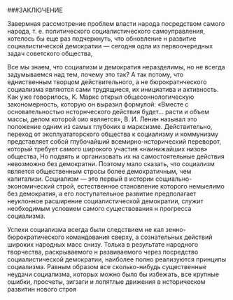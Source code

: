 ###ЗАКЛЮЧЕНИЕ

Завермная рассмотрение проблем власти народа посредством самого народа, т. е. политического социалистического самоуправления, хотелось бы еще раз подчеркнуть, что обновление н развитие соцналистической демократии — сегодня одпа из первоочередных задач советского общества,

Все мы знаем, что социализм и демократия неразделимы, но не всегда задумываемся над тем, почему это так? А так потому, что едниственным творцом действительного, а не бюрократнческого социализма являются сами трудящиеся, их инициатива и активность. Как уже говорилось, К. Маркс открыл общесоннологическую закономерность, которую он выразил формулой: «Вместе с основательностью нсторнческого действия будет... расти и объем массы, делом которой оио является», В. И. Ленин называл это положение одним из самых глубоких в марксизме. Действительно, переход от эксплуататорского общества к социализму и коммунизму представляет собой глубочайший всемирно-нсторический переворот, который требует самого широкого участия «наинижайших низов» общества, Но подвять и организовать их на самостоятельные действия невозможно без демократни. Поэтому мало сказать, что социализм является общественным стросы более демократичным, чем капитализи. Социализм — это первый в истории сощиально-экономический строй, естественное становление которого немыелимо без демократия, а его лоступательное развитие предполагает неуклонное расширение социалистической демократии, служит необходимым условием самого существования н прогресса социализма.

Успехи социализма всегда были следствием не кал зенно-бюрократического командования сверху, а сознательных действий широких народных масс снизу. Толька в результате народного творчества, раскрываемого н развиваемого через посредство социалистической демократии, наиболее полно реализуются принципы социализма. Равным образом все сколько-нибудь существенные неудачи социализма, которых можно было бы избежать, все крупные ошибки, просчеты, зигзаги и лопятлые движения в нсторическом развитин нового строя
